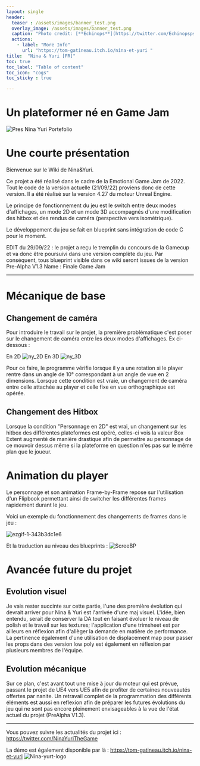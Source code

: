 ```yaml
---
layout: single
header:
  teaser : /assets/images/banner_test.png
  overlay_image: /assets/images/banner_test.png
  caption: "Photo credit: [**Echinops**](https://twitter.com/Echinopspsps)"
  actions:
    - label: "More Info"
      url: "https://tom-gatineau.itch.io/nina-et-yuri "
title:  "Nina & Yuri [FR]"
toc: true
toc_label: "Table of content"
toc_icon: "cogs"
toc_sticky : true

---
```

# Un plateformer né en Game Jam

![Pres Nina Yuri Portefolio](https://user-images.githubusercontent.com/114059469/191930265-32b12a1c-e7ff-4f4b-8aab-13ac1c99aadc.png)


# Une courte présentation

Bienvenue sur le Wiki de Nina&Yuri.

Ce projet a été réalisé dans le cadre de la Emotional Game Jam de 2022. Tout le code de la version actuelle (21/09/22) proviens donc de cette version. Il a été réalisé sur la version 4.27 du moteur Unreal Engine.

Le principe de fonctionnement du jeu est le switch entre deux modes d'affichages, un mode 2D et un mode 3D accompagnés d'une modification des hitbox et des rendus de caméra (perspective vers isométrique).

Le développement du jeu se fait en blueprint sans intégration de code C pour le moment.

EDIT du 29/09/22 : le projet a reçu le tremplin du concours de la Gamecup et va donc être poursuivi dans une version complète du jeu. Par conséquent, tous blueprint visible dans ce wiki seront issues de la version Pre-Alpha V1.3 Name : Finale Game Jam


***
# Mécanique de base
## Changement de caméra

Pour introduire le travail sur le projet, la première problématique c'est poser sur le changement de caméra entre les deux modes d'affichages. 
Ex ci-dessous :

En 2D
![ny_2D](https://user-images.githubusercontent.com/114059469/191619607-fe846042-73ab-4073-b8f1-478cf66c0ede.png)
En 3D
![ny_3D](https://user-images.githubusercontent.com/114059469/191619643-f8f51dac-5199-43ea-98ce-a3b8efb9b7b0.png)

Pour ce faire, le programme vérifie lorsque il y a une rotation si le player rentre dans un angle de 10° correspondant à un angle de vue en 2 dimensions. Lorsque cette condition est vraie, un changement de caméra entre celle attachée au player et celle fixe en vue orthographique est opérée. 

## Changement des Hitbox

Lorsque la condition "Personnage en 2D" est vrai, un changement sur les hitbox des différentes plateformes est opéré, celles-ci vois la valeur Box Extent augmenté de manière drastique afin de permettre au personnage de ce mouvoir dessus même si la plateforme en question n'es pas sur le même plan que le joueur. 

# Animation du player

Le personnage et son animation Frame-by-Frame repose sur l'utilisation d'un Flipbook permettant ainsi de switcher les différentes frames rapidement durant le jeu. 

Voici un exemple du fonctionnement des changements de frames dans le jeu : 


![ezgif-1-343b3dc1e6](https://user-images.githubusercontent.com/114059469/193783795-0cf2ac5d-b971-4870-8f2f-54cfd2a22a12.gif)

Et la traduction au niveau des blueprints :
![ScreeBP](https://user-images.githubusercontent.com/114059469/193783831-9f377285-856c-48c7-805f-4895b39295fd.png)

# Avancée future du projet
## Evolution visuel

Je vais rester succinte sur cette partie, l'une des première évolution qui devrait arriver pour Nina & Yuri est l'arrivée d'une maj visuel. L'idée, bien entendu, serait de conserver la DA tout en faisant évoluer le niveau de polish et le travail sur les textures; l'application d'une trimsheet est par ailleurs en réflexion afin d'allèger la demande en matière de performance. La pertinence également d'une utilisation de displacement map pour passer les props dans des version low poly est également en réflexion par plusieurs membres de l'équipe. 

## Evolution mécanique

Sur ce plan, c'est avant tout une mise à jour du moteur qui est prévue, passant le projet de UE4 vers UE5 afin de profiter de certaines nouveautés offertes par nanite. Un retravail complet de la programmation des différents éléments est aussi en reflexion afin de préparer les futures évolutions du jeu qui ne sont pas encore pleinement envisageables à la vue de l'état actuel du projet (PreAlpha V1.3).

***

Vous pouvez suivre les actualités du projet ici : https://twitter.com/NinaYuriTheGame

La démo est également disponible par là : https://tom-gatineau.itch.io/nina-et-yuri 
![Nina-yurt-logo](https://user-images.githubusercontent.com/114059469/193817889-a0feb3ca-9cdd-4fac-8fdd-f7866550b63f.png)